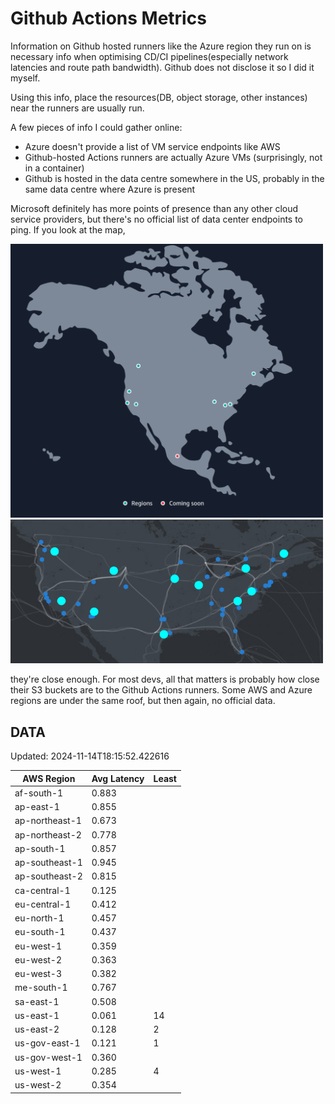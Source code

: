 # Github Actions Metrics
Information on Github hosted runners like the Azure region they run on is
necessary info when optimising CD/CI pipelines(especially network latencies and
route path bandwidth). Github does not disclose it so I did it myself.

Using this info, place the resources(DB, object storage, other instances) near
the runners are usually run.

A few pieces of info I could gather online:

- Azure doesn't provide a list of VM service endpoints like AWS
- Github-hosted Actions runners are actually Azure VMs (surprisingly, not in a
  container)
- Github is hosted in the data centre somewhere in the US, probably in the same
  data centre where Azure is present

Microsoft definitely has more points of presence than any other cloud service
providers, but there's no official list of data center endpoints to ping. If you
look at the map,

<a href="https://aws.amazon.com/about-aws/global-infrastructure/regions_az/">
<img src="image.png" style="width: 500px;">
</a>
<a href="https://datacenters.microsoft.com/globe/explore">
<img src="image-1.png" style="width: 500px;">
</a>

they're close enough. For most devs, all that matters is probably how close
their S3 buckets are to the Github Actions runners. Some AWS and Azure regions
are under the same roof, but then again, no official data.

## DATA
Updated: 2024-11-14T18:15:52.422616

| AWS Region | Avg Latency | Least |
| - | - | - |
| af-south-1 | 0.883 |  |
| ap-east-1 | 0.855 |  |
| ap-northeast-1 | 0.673 |  |
| ap-northeast-2 | 0.778 |  |
| ap-south-1 | 0.857 |  |
| ap-southeast-1 | 0.945 |  |
| ap-southeast-2 | 0.815 |  |
| ca-central-1 | 0.125 |  |
| eu-central-1 | 0.412 |  |
| eu-north-1 | 0.457 |  |
| eu-south-1 | 0.437 |  |
| eu-west-1 | 0.359 |  |
| eu-west-2 | 0.363 |  |
| eu-west-3 | 0.382 |  |
| me-south-1 | 0.767 |  |
| sa-east-1 | 0.508 |  |
| us-east-1 | 0.061 | 14 |
| us-east-2 | 0.128 | 2 |
| us-gov-east-1 | 0.121 | 1 |
| us-gov-west-1 | 0.360 |  |
| us-west-1 | 0.285 | 4 |
| us-west-2 | 0.354 |  |

